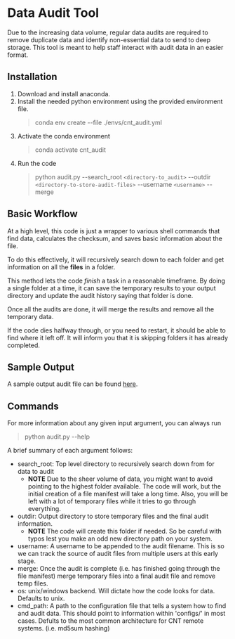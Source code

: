 # Data Audit Tool

Due to the increasing data volume, regular data audits are required to remove duplicate data and identify non-essential data to send to deep storage. This tool is meant to help staff interact with audit data in an easier format.

## Installation

1. Download and install anaconda.
2. Install the needed python environment using the provided environment file.
    > conda env create --file ./envs/cnt_audit.yml 
3. Activate the conda environment
    > conda activate cnt_audit
4. Run the code
    > python audit.py --search_root `<directory-to_audit>` --outdir `<directory-to-store-audit-files>` --username `<username>` --merge

## Basic Workflow

At a high level, this code is just a wrapper to various shell commands that find data, calculates the checksum, and saves basic information about the file.

To do this effectively, it will recursively search down to each folder and get information on all the **files** in a folder.

This method lets the code *finish* a task in a reasonable timeframe. By doing a single folder at a time, it can save the temporary results to your output directory and update the audit history saying that folder is done.

Once all the audits are done, it will merge the results and remove all the temporary data.

If the code dies halfway through, or you need to restart, it should be able to find where it left off. It will inform you that it is skipping folders it has already completed.

## Sample Output

A sample output audit file can be found [here](interface/modules/samples/sample.audit).

## Commands

For more information about any given input argument, you can always run
> python audit.py --help

A brief summary of each argument follows:
- search_root: Top level directory to recursively search down from for data to audit
    - **NOTE** Due to the sheer volume of data, you might want to avoid pointing to the highest folder available. The code will work, but the initial creation of a file manifest will take a long time. Also, you will be left with a lot of temporary files while it tries to go through everything.
- outdir: Output directory to store temporary files and the final audit information.
    - **NOTE** The code will create this folder if needed. So be careful with typos lest you make an odd new directory path on your system.
- username: A username to be appended to the audit filename. This is so we can track the source of audit files from multiple users at this early stage.
- merge: Once the audit is complete (i.e. has finished going through the file manifest) merge temporary files into a final audit file and remove temp files.
- os: unix/windows backend. Will dictate how the code looks for data. Defaults to unix. 
- cmd_path: A path to the configuration file that tells a system how to find and audit data. This should point to information within 'configs/' in most cases. Defults to the most common architecture for CNT remote systems. (i.e. md5sum hashing)
